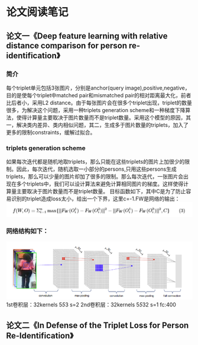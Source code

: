 # 论文阅读笔记
## 论文一《Deep feature learning with relative distance comparison for person re-identification》
### 简介
每个triplet单元包括3张图片，分别是anchor(query image),positive,negative，目的是使每个triplet中matched pair和mismatched pair的相对距离最大化，前者比后者小，采用L2 distance。由于每张图片会在很多个triplet出现，triplet的数量很多，为解决这个问题，采用一种triplets generation scheme和一种梯度下降算法，使得计算量主要取决于图片数量而不是triplet数量。采用这个模型的原因，其一，解决类内差异、类内相似问题，其二，生成多于图片数量的triplets，加入了更多的限制constraints，缓解过拟合。
### triplets generation scheme
如果每次迭代都是随机地取triplets，那么只能在这些triplets的图片上加很少的限制。因此，每次迭代，随机选取一小部分的persons,只用这些persons生成triplets，那么可以少量的图片却加了很多的限制。那么每次迭代，一张图片会出现在多个triplets中，我们可以设计算法来避免计算相同图片的梯度。这样使得计算量主要取决于图片数量而不是triplet数量。
目标函数如下，其中C是为了防止容易识别的triplet造成loss太小，给出一个下界，这里c=-1.FW是网络的输出：
![](https://github.com/Tianlukr/AI_Together/blob/master/Yang/f.PNG)
### 网络结构如下：
![](https://github.com/Tianlukr/AI_Together/blob/master/Yang/net.PNG)
1st卷积层：32kernels 5*5*3 s=2  2nd卷积层：32kernels 5*5*32 s=1  fc:400
## 论文二《In Defense of the Triplet Loss for Person Re-Identification》
